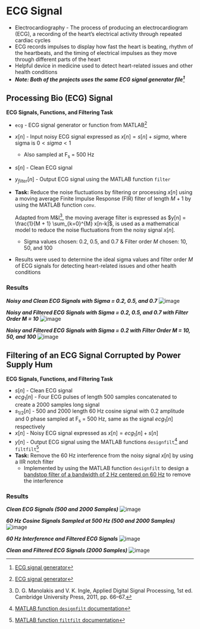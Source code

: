 # ECG Signal
- Electrocardiography - The process of producing an electrocardiogram (ECG), a recording of the heart’s electrical activity through repeated cardiac cycles
- ECG records impulses to display how fast the heart is beating, rhythm of the heartbeats, and the timing of electrical impulses as they move through different parts of the heart
- Helpful device in medicine used to detect heart-related issues and other health conditions
- ***Note: Both of the projects uses the same ECG signal generator file[^1]***
## Processing Bio (ECG) Signal
**ECG Signals, Functions, and Filtering Task**
- `ecg` - ECG signal generator or function from MATLAB[^1]
- $x[n]$ - Input noisy ECG signal expressed as $x[n] = s[n] + sigma$, where sigma is $0<sigma<1$
  - Also sampled at F<sub>s</sub> = 500 Hz
- $s[n]$ - Clean ECG signal
- $y_{filter}[n]$ - Output ECG signal using the MATLAB function `filter`
- **Task:** Reduce the noise fluctuations by filtering or processing $x[n]$ using a moving average Finite Impulse Response (FIR) filter of length $M+1$ by using the MATLAB function `conv`.

  Adapted from M&I[^2], the moving average filter is expressed as $y[n] = \frac{1}{M + 1} \sum_{k=0}^{M} x[n-k]$, is used as a mathematical model to reduce the noise fluctuations from the noisy signal $x[n]$.
  - Sigma values chosen: 0.2, 0.5, and 0.7 & Filter order $M$ chosen: 10, 50, and 100
- Results were used to determine the ideal sigma values and filter order $M$ of ECG signals for detecting heart-related issues and other health conditions
  
### Results
***Noisy and Clean ECG Signals with Sigma = 0.2, 0.5, and 0.7***
![image](https://github.com/user-attachments/assets/4b9a4635-d94e-480e-8883-04e83a9245c8)
  
***Noisy and Filtered ECG Signals with Sigma = 0.2, 0.5, and 0.7 with Filter Order M = 10***
![image](https://github.com/user-attachments/assets/76725daa-7792-456c-95ac-c9f33e7b9e85)
  
***Noisy and Filtered ECG Signals with Sigma = 0.2 with Filter Order M = 10, 50, and 100***
![image](https://github.com/user-attachments/assets/d9bcf491-541e-4d18-922c-3b7a2ccbbacd)


## Filtering of an ECG Signal Corrupted by Power Supply Hum
**ECG Signals, Functions, and Filtering Task**
- $s[n]$ - Clean ECG signal
- $ecg_{1}[n]$ - Four ECG pulses of length 500 samples concatenated to create a 2000 samples long signal
- $s_{1/2}[n]$ - 500 and 2000 length 60 Hz cosine signal with 0.2 amplitude and 0 phase sampled at F<sub>s</sub> = 500 Hz, same as the signal $ecg_{1}[n]$ respectively
- $x[n]$ - Noisy ECG signal expressed as $x[n] = ecg_{1}[n] + s[n]$
- $y[n]$ - Output ECG signal using the MATLAB functions `designfilt`[^3] and `filtfilt`[^4]
- **Task:** Remove the 60 Hz interference from the noisy signal $x[n]$ by using a IIR notch filter
  - Implemented by using the MATLAB function `designfilt` to design a [bandstop filter of a bandwidth of 2 Hz centered on 60 Hz](https://github.com/eoommaa/ECG-Signal/blob/e276e31c323aecf55aa604f5fb15b25733d70aba/fir-iir-ecg/ecg_2.m#L83C1-L86C60) to remove the interference

### Results
***Clean ECG Signals (500 and 2000 Samples)***
![image](https://github.com/user-attachments/assets/065a8f2e-6953-40ee-a88d-a4e3ab2968be)
  
***60 Hz Cosine Signals Sampled at 500 Hz (500 and 2000 Samples)***
![image](https://github.com/user-attachments/assets/21612618-e0a6-4c43-869c-1628fdb24d1f)

***60 Hz Interference and Filtered ECG Signals***
![image](https://github.com/user-attachments/assets/d7d8fcd2-e77f-4521-b546-f54173f24a3e)
  
***Clean and Filtered ECG Signals (2000 Samples)***
![image](https://github.com/user-attachments/assets/fc3685d3-8715-46a6-ba65-34a9c7a9fe59)


[^1]: [ECG signal generator](https://github.com/eoommaa/ECG-Signal/blob/c226983dcf1e0dbb263750cd5978ac46688e0c86/processing-bio-ecg/ecg.m)
[^2]: D. G. Manolakis and V. K. Ingle, Applied Digital Signal Processing, 1st ed. Cambridge University Press, 2011, pp. 66–67.
[^3]: [MATLAB function `designfilt` documentation](https://www.mathworks.com/help/signal/ref/designfilt.html)
[^4]: [MATLAB function `filtfilt` documentation](https://www.mathworks.com/help/signal/ref/filtfilt.html)
